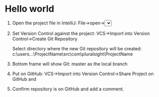 

# Hello world


1.  Open the project file in IntelliJ:  File->open-><select project>

2.  Set Version Control against the project:  VCS->Import into Version Control->Create Git Repository 
    
    Select directory where the new Git repository will be created:  <allow default>       c:\users\...\ProjectName\src\com\pluralsight\ProjectName
    
3.  Bottom frame will show Git: master as the local branch

4.  Put on GitHub:  VCS->Import into Version Control->Share Project on GitHub <allow default repository name> and <allow default for initial commit>

5.  Confirm repository is on GitHub and add a comment.




   






